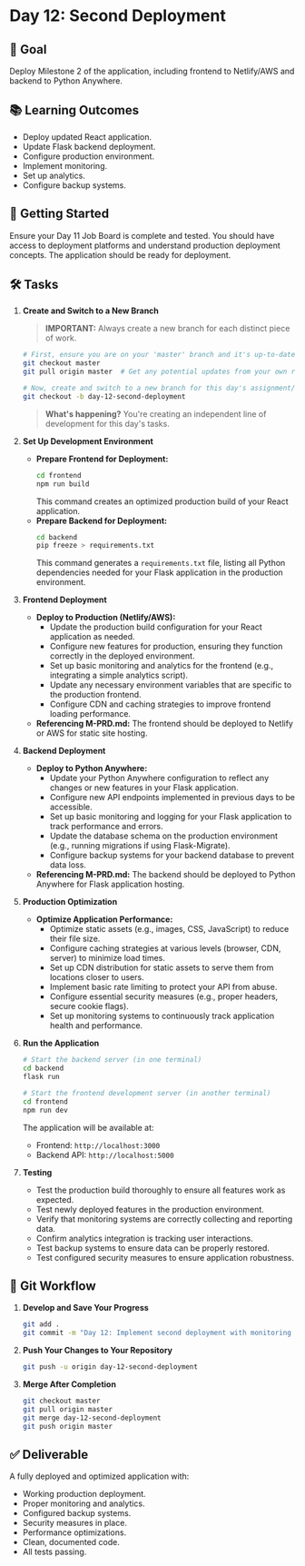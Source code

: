 # Day 12: Second Deployment

## 🎯 Goal

Deploy Milestone 2 of the application, including frontend to Netlify/AWS and backend to Python Anywhere.

## 📚 Learning Outcomes

- Deploy updated React application.
- Update Flask backend deployment.
- Configure production environment.
- Implement monitoring.
- Set up analytics.
- Configure backup systems.

## 🚀 Getting Started

Ensure your Day 11 Job Board is complete and tested. You should have access to deployment platforms and understand production deployment concepts. The application should be ready for deployment.

## 🛠️ Tasks

1.  **Create and Switch to a New Branch**

    > **IMPORTANT:** Always create a new branch for each distinct piece of work.

    ```bash
    # First, ensure you are on your 'master' branch and it's up-to-date
    git checkout master
    git pull origin master  # Get any potential updates from your own repository's master

    # Now, create and switch to a new branch for this day's assignment/feature
    git checkout -b day-12-second-deployment
    ```

    > **What's happening?** You're creating an independent line of development for this day's tasks.

2.  **Set Up Development Environment**

    - **Prepare Frontend for Deployment:**
      ```bash
      cd frontend
      npm run build
      ```
      This command creates an optimized production build of your React application.
    - **Prepare Backend for Deployment:**
      ```bash
      cd backend
      pip freeze > requirements.txt
      ```
      This command generates a `requirements.txt` file, listing all Python dependencies needed for your Flask application in the production environment.

3.  **Frontend Deployment**

    - **Deploy to Production (Netlify/AWS):**
      - Update the production build configuration for your React application as needed.
      - Configure new features for production, ensuring they function correctly in the deployed environment.
      - Set up basic monitoring and analytics for the frontend (e.g., integrating a simple analytics script).
      - Update any necessary environment variables that are specific to the production frontend.
      - Configure CDN and caching strategies to improve frontend loading performance.
    - **Referencing M-PRD.md:** The frontend should be deployed to Netlify or AWS for static site hosting.

4.  **Backend Deployment**

    - **Deploy to Python Anywhere:**
      - Update your Python Anywhere configuration to reflect any changes or new features in your Flask application.
      - Configure new API endpoints implemented in previous days to be accessible.
      - Set up basic monitoring and logging for your Flask application to track performance and errors.
      - Update the database schema on the production environment (e.g., running migrations if using Flask-Migrate).
      - Configure backup systems for your backend database to prevent data loss.
    - **Referencing M-PRD.md:** The backend should be deployed to Python Anywhere for Flask application hosting.

5.  **Production Optimization**

    - **Optimize Application Performance:**
      - Optimize static assets (e.g., images, CSS, JavaScript) to reduce their file size.
      - Configure caching strategies at various levels (browser, CDN, server) to minimize load times.
      - Set up CDN distribution for static assets to serve them from locations closer to users.
      - Implement basic rate limiting to protect your API from abuse.
      - Configure essential security measures (e.g., proper headers, secure cookie flags).
      - Set up monitoring systems to continuously track application health and performance.

6.  **Run the Application**

    ```bash
    # Start the backend server (in one terminal)
    cd backend
    flask run

    # Start the frontend development server (in another terminal)
    cd frontend
    npm run dev
    ```

    The application will be available at:

    - Frontend: `http://localhost:3000`
    - Backend API: `http://localhost:5000`

7.  **Testing**

    - Test the production build thoroughly to ensure all features work as expected.
    - Test newly deployed features in the production environment.
    - Verify that monitoring systems are correctly collecting and reporting data.
    - Confirm analytics integration is tracking user interactions.
    - Test backup systems to ensure data can be properly restored.
    - Test configured security measures to ensure application robustness.

## 🔄 Git Workflow

1.  **Develop and Save Your Progress**

    ```bash
    git add .
    git commit -m "Day 12: Implement second deployment with monitoring and analytics"
    ```

2.  **Push Your Changes to Your Repository**

    ```bash
    git push -u origin day-12-second-deployment
    ```

3.  **Merge After Completion**

    ```bash
    git checkout master
    git pull origin master
    git merge day-12-second-deployment
    git push origin master
    ```

## ✅ Deliverable

A fully deployed and optimized application with:

- Working production deployment.
- Proper monitoring and analytics.
- Configured backup systems.
- Security measures in place.
- Performance optimizations.
- Clean, documented code.
- All tests passing.
